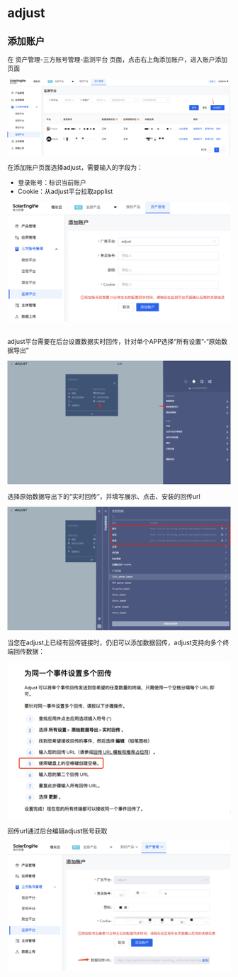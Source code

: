 # adjust

## 添加账户

在 资产管理-三方账号管理-监测平台 页面，点击右上角添加账户，进入账户添加页面

![](<../../../.gitbook/assets/image (129).png>)

在添加账户页面选择adjust，需要输入的字段为：

* 登录账号：标识当前账户
* Cookie：从adjust平台拉取applist

![](<../../../.gitbook/assets/image (124).png>)

\
adjust平台需要在后台设置数据实时回传，针对单个APP选择“所有设置”-“原始数据导出”

![](<../../../.gitbook/assets/image (63).png>)

选择原始数据导出下的“实时回传”，并填写展示、点击、安装的回传url

![](<../../../.gitbook/assets/image (64).png>)

当您在adjust上已经有回传链接时，仍旧可以添加数据回传，adjust支持向多个终端回传数据：

![](<../../../.gitbook/assets/image (127).png>)

回传url通过后台编辑adjust账号获取

![](<../../../.gitbook/assets/image (111).png>)

